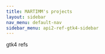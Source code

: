 ```yaml
---
title: MARTIMM's projects
layout: sidebar
nav_menu: default-nav
sidebar_menu: api2-ref-gtk4-sidebar
---
```

gtk4 refs
